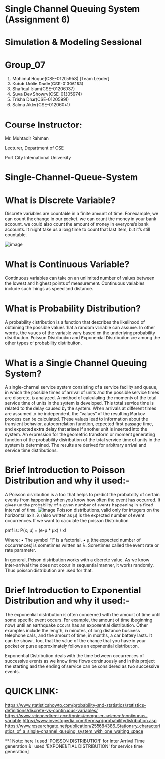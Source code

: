# Single Channel Queuing System (Assignment 6)

# Simulation & Modeling Sessional

# Group_07
   1. Mohimul Hoque(CSE-01205958) [Team Leader]
   2. Kutub Uddin Radin(CSE-01306153)
   3. Shafiqul Islam(CSE-01206037)
   4. Suva Dev Showrv(CSE-01205974)
   5. Trisha Dhar(CSE-01205991)
   6. Salma Akter(CSE-01206041)
   
# Course Instructor: 

Mr. Muhtadir Rahman

Lecturer, Department of CSE

Port City International University

# Single-Channel-Queue-System
# What is Discrete Variable?

Discrete variables are countable in a finite amount of time. For example, we can count the change in our pocket. we can count the money in your bank account. we could also count the amount of money in everyone’s bank accounts. It might take us a long time to count that last item, but it’s still countable.

![image](https://user-images.githubusercontent.com/41919560/113599884-11d38100-9661-11eb-9f97-3b355e69de0b.png)

 # What is Continuous Variable?
 
Continuous variables can take on an unlimited number of values between the lowest and highest points of measurement. Continuous variables include such things as speed and distance.

# What is Probability Distribution?
A probability distribution is a function that describes the likelihood of obtaining the possible values that a random variable can assume. In other words, the values of the variable vary based on the underlying probability distribution. Poisson Distribution and Exponential Distribution are among the other types of probability distribuiton.

# What is a Single Channel Queuing System?
A single-channel service system consisting of a service facility and queue, in which the possible times of arrival of units and the possible service times are discrete, is analyzed. A method of calculating the moments of the total service time of units in the system is developed. This total service time is related to the delay caused by the system. When arrivals at different times are assumed to be independent, the “values” of the resulting Markov process can be calculated. These values lead to information about the transient behavior, autocorrelation function, expected first passage time, and expected extra delay that arises if another unit is inserted into the system. An expression for the geometric transform or moment generating function of the probability distribution of the total service time of units in the system is determined. The results are derived for arbitrary arrival and service time distributions.

# Brief Introduction to Poisson Distribution and why it used:-
A Poisson distribution is a tool that helps to predict the probability of certain events from happening when you know how often the event has occurred. It gives us the probability of a given number of events happening in a fixed interval of time.
![image](https://user-images.githubusercontent.com/41919560/113600536-f9b03180-9661-11eb-9b9d-0327ce1434eb.png)
Poisson distributions, valid only for integers on the horizontal axis. λ (also written as μ) is the expected number of event occurrences. If we want to calculate the poisson Distribution

pmf is: P(x; μ) = (e-μ * μx) / x!

Where: • The symbol “!” is a factorial. • μ (the expected number of occurrences) is sometimes written as λ. Sometimes called the event rate or rate parameter.

In general, Poison distribution works with a discrete value. As we know inter-arrival time does not occur in sequential manner, it works randomly. Thus poisson distribution are used for that.

# Brief Introduction to Exponential Distribution and why it used:-
The exponential distribution is often concerned with the amount of time until some specific event occurs. For example, the amount of time (beginning now) until an earthquake occurs has an exponential distribution. Other examples include the length, in minutes, of long distance business telephone calls, and the amount of time, in months, a car battery lasts. It can be shown, too, that the value of the change that you have in your pocket or purse approximately follows an exponential distribution.

Exponential Distribution deals with the time between occurrences of successive events as we know time flows continuously and in this project the starting and the ending of service can be considered as two successive events.

# QUICK LINK:
https://www.statisticshowto.com/probability-and-statistics/statistics-definitions/discrete-vs-continuous-variables/
https://www.sciencedirect.com/topics/computer-science/continuous-variable
https://www.investopedia.com/terms/p/probabilitydistribution.asp
https://www.researchgate.net/publication/255684386_Stationary_characteristics_of_a_single-channel_queuing_system_with_one_waiting_space




**[ Note: here I used 'POISSON DISTRIBUTION' for Inter Arrival Time generation & I used 'EXPONENTIAL DISTRIBUTION' for service time generation]
